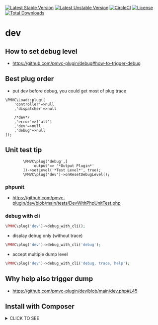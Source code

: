 [![Latest Stable Version](https://poser.pugx.org/pmvc-plugin/dev/v/stable)](https://packagist.org/packages/pmvc-plugin/dev) 
[![Latest Unstable Version](https://poser.pugx.org/pmvc-plugin/dev/v/unstable)](https://packagist.org/packages/pmvc-plugin/dev) 
[![CircleCI](https://circleci.com/gh/pmvc-plugin/dev/tree/main.svg?style=svg)](https://circleci.com/gh/pmvc-plugin/dev/tree/main)
[![License](https://poser.pugx.org/pmvc-plugin/dev/license)](https://packagist.org/packages/pmvc-plugin/dev)
[![Total Downloads](https://poser.pugx.org/pmvc-plugin/dev/downloads)](https://packagist.org/packages/pmvc-plugin/dev) 

dev
===============

## How to set debug level
* https://github.com/pmvc-plugin/debug#how-to-trigger-debug

## Best plug order
   * put dev before debug, you could get most of plug trace
```
\PMVC\Load::plug([
    'controller'=>null
    ,'dispatcher'=>null

    /*dev*/
    ,'error'=>['all']
    ,'dev'=>null
    ,'debug'=>null
]);
```

## Unit test tip
```
        \PMVC\plug('debug',[
            'output'=> '*Output Plugin*'
        ])->setLevel('*Test Level*', true);
        \PMVC\plug('dev')->onResetDebugLevel();
```

### phpunit
* https://github.com/pmvc-plugin/dev/blob/main/tests/DevWithPhpUnitTest.php

### debug with cli
```php
\PMVC\plug('dev')->debug_with_cli();
```

* display debug only (without trace)
```php
\PMVC\plug('dev')->debug_with_cli('debug');
```

* accept multiple dump level
```php
\PMVC\plug('dev')->debug_with_cli('debug, trace, help');
```


## Why help also trigger dump
* https://github.com/pmvc-plugin/dev/blob/main/dev.php#L45

## Install with Composer
<details><summary>CLICK TO SEE</summary><p>
### 1. Download composer
   * mkdir test_folder
   * curl -sS https://getcomposer.org/installer | php

### 2. Install by composer.json or use command-line directly
#### 2.1 Install by composer.json
   * vim composer.json
```
{
    "require": {
        "pmvc-plugin/dev": "dev-master"
    }
}
```
   * php composer.phar install

#### 2.2 Or use composer command-line
   * php composer.phar require pmvc-plugin/dev

   or
   
   * composer require pmvc-plugin/dev
</p></details>
